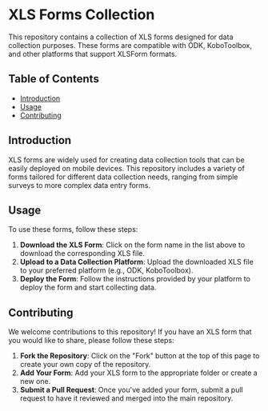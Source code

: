 # XLS Forms Collection

This repository contains a collection of XLS forms designed for data collection purposes. These forms are compatible with ODK, KoboToolbox, and other platforms that support XLSForm formats.

## Table of Contents

- [Introduction](#introduction)
- [Usage](#usage)
- [Contributing](#contributing)

## Introduction

XLS forms are widely used for creating data collection tools that can be easily deployed on mobile devices. This repository includes a variety of forms tailored for different data collection needs, ranging from simple surveys to more complex data entry forms.

## Usage

To use these forms, follow these steps:

1. **Download the XLS Form**: Click on the form name in the list above to download the corresponding XLS file.
2. **Upload to a Data Collection Platform**: Upload the downloaded XLS file to your preferred platform (e.g., ODK, KoboToolbox).
3. **Deploy the Form**: Follow the instructions provided by your platform to deploy the form and start collecting data.

## Contributing

We welcome contributions to this repository! If you have an XLS form that you would like to share, please follow these steps:

1. **Fork the Repository**: Click on the "Fork" button at the top of this page to create your own copy of the repository.
2. **Add Your Form**: Add your XLS form to the appropriate folder or create a new one.
3. **Submit a Pull Request**: Once you've added your form, submit a pull request to have it reviewed and merged into the main repository.
